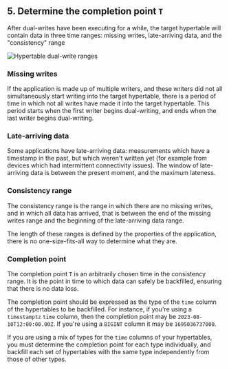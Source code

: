 ## 5. Determine the completion point `T`

After dual-writes have been executing for a while, the target hypertable will
contain data in three time ranges: missing writes, late-arriving data, and the
"consistency" range

<img
class="main-content__illustration"
width={1375} height={944}
src="https://assets.timescale.com/docs/images/hypertable_backfill_consistency.png"
alt="Hypertable dual-write ranges"
/>

### Missing writes

If the application is made up of multiple writers, and these writers did not
all simultaneously start writing into the target hypertable, there is a period
of time in which not all writes have made it into the target hypertable. This
period starts when the first writer begins dual-writing, and ends when the last
writer begins dual-writing.

### Late-arriving data

Some applications have late-arriving data: measurements which have a timestamp
in the past, but which weren't written yet (for example from devices which had
intermittent connectivity issues). The window of late-arriving data is between
the present moment, and the maximum lateness.

### Consistency range

The consistency range is the range in which there are no missing writes, and in
which all data has arrived, that is between the end of the missing writes range
and the beginning of the late-arriving data range.

The length of these ranges is defined by the properties of the application,
there is no one-size-fits-all way to determine what they are.

### Completion point

The completion point `T` is an arbitrarily chosen time in the consistency range.
It is the point in time to which data can safely be backfilled, ensuring that
there is no data loss.

The completion point should be expressed as the type of the `time` column of
the hypertables to be backfilled. For instance, if you're using a `timestamptz`
`time` column, then the completion point may be `2023-08-10T12:00:00.00Z`. If
you're using a `BIGINT` column it may be `1695036737000`.

If you are using a mix of types for the `time` columns of your hypertables, you
must determine the completion point for each type individually, and backfill
each set of hypertables with the same type independently from those of other
types.

